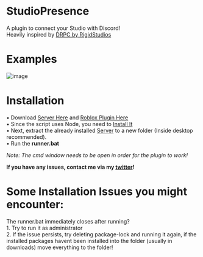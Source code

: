 # StudioPresence
A plugin to connect your Studio with Discord!   
Heavily inspired by [DRPC by RigidStudios](https://devforum.roblox.com/t/1086405)

# Examples
![image](https://user-images.githubusercontent.com/77511250/206878575-bb916317-6909-4053-b9a0-723aa496337f.png)

# Installation

• Download [Server Here](https://github.com/iArxic/StudioPresence/releases/tag/v1) and [Roblox Plugin Here](https://www.roblox.com/library/11213975679/StudioPresence)   
• Since the script uses Node, you need to [Install It](https://nodejs.org/en/download/)   
• Next, extract the already installed [Server](https://github.com/iArxic/StudioPresence/releases/tag/v1) to a new folder (Inside desktop recommended).    
• Run the **runner.bat**
    
*Note: The cmd window needs to be open in order for the plugin to work!*

**If you have any issues, contact me via my [twitter](https://twitter.com/iArxic)!**

# Some Installation Issues you might encounter:
The runner.bat immediately closes after running?    
     1. Try to run it as administrator   
     2. If the issue persists, try deleting package-lock and running it again, if the installed packages havent been installed into the folder (usually in downloads) move everything to the folder!     
